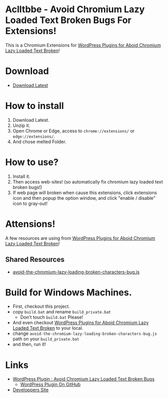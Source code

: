 # Aclltbbe - Avoid Chromium Lazy Loaded Text Broken Bugs For Extensions!
This is a Chromium Extensions for [WordPress Plugins for Aboid Chromium Lazy Loaded Text Broken](https://github.com/ganohr/avoid-chromium-lazy-loaded-text-broken)!

# Download
* [Download Latest](https://github.com/ganohr/avoid-chromium-lazy-loaded-text-broken-extensions/raw/main/release/chromium/Aclltbbe.zip)

# How to install
1. Download Latest.
1. Unzip it.
1. Open Chrome or Edge, access to `chrome://extensions/` or `edge://extensions/`.
1. And chose melted Folder.

# How to use?
1. Install it.
1. Then access web-sites! (so automatically fix chromium lazy loaded text broken bugs!)
1. If web page will broken when cause this extensions, click extensions icon and then popup the option window, and click "enable / disable" icon to gray-out!

# Attensions!
A few resources are using from [WordPress Plugins for Aboid Chromium Lazy Loaded Text Broken](https://github.com/ganohr/avoid-chromium-lazy-loaded-text-broken)!

## Shared Resources
* [avoid-the-chromium-lazy-loading-broken-characters-bug.js](https://github.com/ganohr/avoid-chromium-lazy-loaded-text-broken/blob/main/avoid-the-chromium-lazy-loading-broken-characters-bug.js)

# Build for Windows Machines.
* First, checkout this project.
* copy `build.bat` and rename `build_private.bat`
  * Don't touch `build.bat` Please!
* And even checkout [WordPress Plugins for Aboid Chromium Lazy Loaded Text Broken](https://github.com/ganohr/avoid-chromium-lazy-loaded-text-broken) to your local.
* change `avoid-the-chromium-lazy-loading-broken-characters-bug.js` path on your `build_private.bat`
* and then, run it!

# Links
* [WordPress Plugin : Avoid Chromium Lazy Loaded Text Broken Bugs](https://wordpress.org/plugins/avoid-the-chromium-lazy-loading-broken-characters-bug/)
  * [WordPress Plugin On GitHub](https://github.com/ganohr/avoid-chromium-lazy-loaded-text-broken)
* [Developpers Site](https://ganohr.net/)
